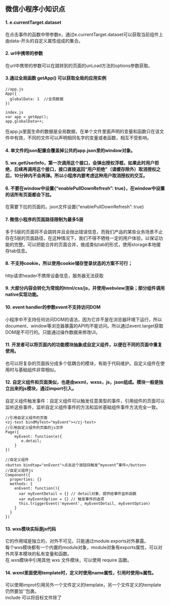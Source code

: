 ## 微信小程序小知识点
#### 1. e.currentTarget.dataset
在点击事件的函数中带参数e，通过e.currentTarget.dataset可以获取当前组件上由data-开头的自定义属性组成的集合。

#### 2. url中携带的参数
在url中携带的参数可以在跳转到的页面的unLoad方法的options参数获取。

#### 3.通过全局函数 getApp() 可以获取全局的应用实例
```
//app.js
App({
  globalData: 1  //全局数据
})

index.js
var app = getApp();
app.globalData++;
```
在app.js里面生命的数据是全局数据，在单个文件里面声明的变量和函数只在该文件中有效，不同的文件可以声明相同名字的变量或者函数，相互不受影响。  

#### 4. 单文件的json配置会覆盖掉公共的app.json里的window对象。
#### 5. wx.getUserInfo，第一次调用这个接口，会弹出授权浮框，如果此时用户拒绝，后续再调用这个接口，接口直接返回“用户拒绝”（请缓存除外）取消授权之后，10分钟内不会再弹。所以小程序内要考虑这种用户取消授权的交互。
#### 6. 不要在window中设置{“enablePullDownRefresh”: true}，在window中设置的话所有页面都会下拉。
在需要下拉的页面的。json文件设置{“enablePullDownRefresh”: true}
#### 7. 微信小程序的页面路径限制为最多5层
多于5层的页面将不会跳转并且会抛出错误信息，而我们产品的某些业务场景不止存在5层的页面路径，在这种情况下，我们不得不牺牲一定的用户体验，以保证功能的完整。可以把能合并的页面合并，做成类似tab的形式，使用storage本地缓存tab信息。
#### 8. 不支持cookie，所以使用cookie储存登录状态的方案不可行；
http请求header不携带设备信息，服务器无法获取
#### 9. 大部分内容会转化为常规的html/css/js，并使用webview渲染；部分组件调用native实现功能。
#### 10. event handler的参数event不支持访问DOM
小程序中不支持任何访问DOM的语法，因为它并不是在浏览器环境下运行，所以document、window等浏览器暴露的API均不能访问。所以通过event.target获取DOM是不可行的。只能通过操作数据来修改UI。
#### 11. 开发者可以将页面内的功能模块抽象成自定义组件，以便在不同的页面中重复使用。
也可以将复杂的页面拆分成多个低耦合的模块，有助于代码维护。自定义组件在使用时与基础组件非常相似。  
#### 12. 自定义组件和页面类似，也是由wxml，wxss，js，json组成。模块一般是独立出来的js模块，通过import引入。
自定义组件触发事件：自定义组件可以触发任意类型的事件，引用组件的页面可以监听这些事件，监听自定义组件事件的方法和监听基础组件事件方法完全一致。  
```
//引用自定义组件的页面
<zj-test bindMyTest="myEvent"></zj-test>
//引用自定义组件的页面的js文件
Page({
    myEvent: function(e){
       e.detail;
    }
})

//自定义组件
<button bindtap="enEvent">点击这个按钮将触发“myevent”事件</button>
//自定义组件js
Component({
  properties: {}
  methods: {
    enEvent: function(){
      var myEventDetail = {} // detail对象，提供给事件监听函数
      var myEventOption = {} // 触发事件的选项
      this.triggerEvent('myevent', myEventDetail, myEventOption)
    }
  }
})
```
#### 13. wxs模块实际是js代码
它的作用域是独立的，对外不可见，只能通过module.exports对外暴露。  
每个wxs模块都有一个内置的module对象，module对象有exports属性，可以对外共享本模块的私有变量和函数。  
在.wxs模块中引用其他 wxs 文件模块，可以使用 require 函数。
#### 14. wxml里面使用template时，定义时使用name属性，引用时使用is属性。
可以使用improt引用另外一个文件定义的template，另一个文件定义的template仍然要加'<template name="temp"></template>'包裹。  
include 可以将目标文件除了 <template/> <wxs/> 外的整个代码引入，相当于是拷贝到 include 位置
#### 15. 可变数组数据渲染务必使用wx:key
渲染列表数据时，如果列表中的数据是动态的（比如点击之后修改列表中某个元素的值），那么在渲染UI时务必将渲染的模板加上wx:key。  
wx:key使用保证不重复的值，或者使用 *this 。
#### 16. wxss将设备屏幕的宽统一定义为750rpx，rpx是wxss带来的新的尺寸单位，1rpx = 0.5px = 1物理像素（iphone上）。
wxss将屏幕宽分为20rem，1rem = (750/20)rpx。  
1rpx = 1px/dpr，iPhone6的dpr=2  
dpr可以使用小程序的api接口getSystemInfo获取，返回参数res.pixelRatio即使dpr的值。
